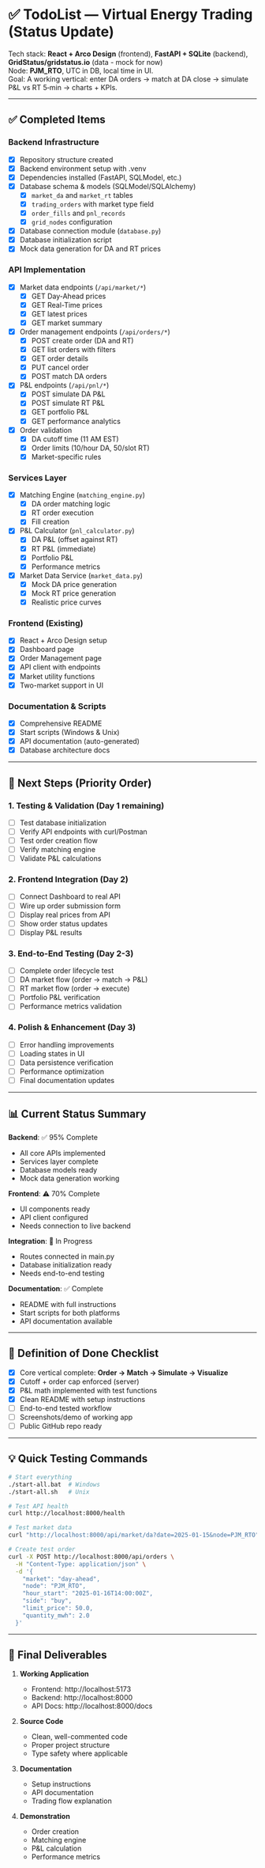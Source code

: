 # ✅ TodoList — Virtual Energy Trading (Status Update)

Tech stack: **React + Arco Design** (frontend), **FastAPI + SQLite** (backend), **GridStatus/gridstatus.io** (data - mock for now)  
Node: **PJM_RTO**, UTC in DB, local time in UI.  
Goal: A working vertical: enter DA orders → match at DA close → simulate P&L vs RT 5‑min → charts + KPIs.

---

## ✅ Completed Items

### Backend Infrastructure
- [x] Repository structure created
- [x] Backend environment setup with .venv
- [x] Dependencies installed (FastAPI, SQLModel, etc.)
- [x] Database schema & models (SQLModel/SQLAlchemy)
  - [x] `market_da` and `market_rt` tables
  - [x] `trading_orders` with market type field
  - [x] `order_fills` and `pnl_records`
  - [x] `grid_nodes` configuration
- [x] Database connection module (`database.py`)
- [x] Database initialization script
- [x] Mock data generation for DA and RT prices

### API Implementation
- [x] Market data endpoints (`/api/market/*`)
  - [x] GET Day-Ahead prices
  - [x] GET Real-Time prices
  - [x] GET latest prices
  - [x] GET market summary
- [x] Order management endpoints (`/api/orders/*`)
  - [x] POST create order (DA and RT)
  - [x] GET list orders with filters
  - [x] GET order details
  - [x] PUT cancel order
  - [x] POST match DA orders
- [x] P&L endpoints (`/api/pnl/*`)
  - [x] POST simulate DA P&L
  - [x] POST simulate RT P&L
  - [x] GET portfolio P&L
  - [x] GET performance analytics
- [x] Order validation
  - [x] DA cutoff time (11 AM EST)
  - [x] Order limits (10/hour DA, 50/slot RT)
  - [x] Market-specific rules

### Services Layer
- [x] Matching Engine (`matching_engine.py`)
  - [x] DA order matching logic
  - [x] RT order execution
  - [x] Fill creation
- [x] P&L Calculator (`pnl_calculator.py`)
  - [x] DA P&L (offset against RT)
  - [x] RT P&L (immediate)
  - [x] Portfolio P&L
  - [x] Performance metrics
- [x] Market Data Service (`market_data.py`)
  - [x] Mock DA price generation
  - [x] Mock RT price generation
  - [x] Realistic price curves

### Frontend (Existing)
- [x] React + Arco Design setup
- [x] Dashboard page
- [x] Order Management page
- [x] API client with endpoints
- [x] Market utility functions
- [x] Two-market support in UI

### Documentation & Scripts
- [x] Comprehensive README
- [x] Start scripts (Windows & Unix)
- [x] API documentation (auto-generated)
- [x] Database architecture docs

---

## 🚀 Next Steps (Priority Order)

### 1. Testing & Validation (Day 1 remaining)
- [ ] Test database initialization
- [ ] Verify API endpoints with curl/Postman
- [ ] Test order creation flow
- [ ] Verify matching engine
- [ ] Validate P&L calculations

### 2. Frontend Integration (Day 2)
- [ ] Connect Dashboard to real API
- [ ] Wire up order submission form
- [ ] Display real prices from API
- [ ] Show order status updates
- [ ] Display P&L results

### 3. End-to-End Testing (Day 2-3)
- [ ] Complete order lifecycle test
- [ ] DA market flow (order → match → P&L)
- [ ] RT market flow (order → execute)
- [ ] Portfolio P&L verification
- [ ] Performance metrics validation

### 4. Polish & Enhancement (Day 3)
- [ ] Error handling improvements
- [ ] Loading states in UI
- [ ] Data persistence verification
- [ ] Performance optimization
- [ ] Final documentation updates

---

## 📊 Current Status Summary

**Backend**: ✅ 95% Complete
- All core APIs implemented
- Services layer complete
- Database models ready
- Mock data generation working

**Frontend**: ⚠️ 70% Complete  
- UI components ready
- API client configured
- Needs connection to live backend

**Integration**: 🔄 In Progress
- Routes connected in main.py
- Database initialization ready
- Needs end-to-end testing

**Documentation**: ✅ Complete
- README with full instructions
- Start scripts for both platforms
- API documentation available

---

## 🎯 Definition of Done Checklist

- [x] Core vertical complete: **Order → Match → Simulate → Visualize**
- [x] Cutoff + order cap enforced (server)
- [x] P&L math implemented with test functions
- [x] Clean README with setup instructions
- [ ] End-to-end tested workflow
- [ ] Screenshots/demo of working app
- [ ] Public GitHub repo ready

---

## 💡 Quick Testing Commands

```bash
# Start everything
./start-all.bat  # Windows
./start-all.sh   # Unix

# Test API health
curl http://localhost:8000/health

# Test market data
curl "http://localhost:8000/api/market/da?date=2025-01-15&node=PJM_RTO"

# Create test order
curl -X POST http://localhost:8000/api/orders \
  -H "Content-Type: application/json" \
  -d '{
    "market": "day-ahead",
    "node": "PJM_RTO",
    "hour_start": "2025-01-16T14:00:00Z",
    "side": "buy",
    "limit_price": 50.0,
    "quantity_mwh": 2.0
  }'
```

---

## 🏁 Final Deliverables

1. **Working Application**
   - Frontend: http://localhost:5173
   - Backend: http://localhost:8000
   - API Docs: http://localhost:8000/docs

2. **Source Code**
   - Clean, well-commented code
   - Proper project structure
   - Type safety where applicable

3. **Documentation**
   - Setup instructions
   - API documentation
   - Trading flow explanation

4. **Demonstration**
   - Order creation
   - Matching engine
   - P&L calculation
   - Performance metrics
